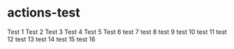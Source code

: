 # actions-test
Test 1
Test 2
Test 3
Test 4
Test 5
Test 6
test 7
test 8
test 9
test 10
test 11
test 12 
test 13
test 14
test 15
test 16
